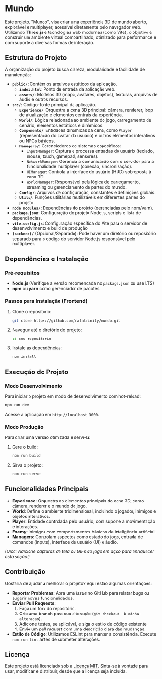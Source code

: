 # Mundo

Este projeto, "Mundo", visa criar uma experiência 3D de mundo aberto, explorável e multiplayer, acessível diretamente pelo navegador web. Utilizando **Three.js** e tecnologias web modernas (como Vite), o objetivo é construir um ambiente virtual compartilhado, otimizado para performance e com suporte a diversas formas de interação.

## Estrutura do Projeto

A organização do projeto busca clareza, modularidade e facilidade de manutenção:

- **`public/`**: Contém os arquivos estáticos da aplicação.
  - **`index.html`**: Ponto de entrada da aplicação web.
  - **`assets/`**: Modelos 3D (mapa, avatares, objetos), texturas, arquivos de áudio e outros recursos.
- **`src/`**: Código-fonte principal da aplicação.
  - **`Experience/`**: Orquestra a cena 3D principal: câmera, renderer, loop de atualização e elementos centrais da experiência.
  - **`World/`**: Lógica relacionada ao ambiente do jogo, carregamento de cenário, elementos estáticos e dinâmicos.
  - **`Components/`**: Entidades dinâmicas da cena, como `Player` (representação do avatar do usuário) e outros elementos interativos ou NPCs básicos.
  - **`Managers/`**: Gerenciadores de sistemas específicos:
    - `InputManager`: Captura e processa entradas do usuário (teclado, mouse, touch, gamepad, sensores).
    - `NetworkManager`: Gerencia a comunicação com o servidor para a funcionalidade multiplayer (conexão, sincronização).
    - `UIManager`: Controla a interface do usuário (HUD) sobreposta à cena 3D.
    - `WorldManager`: Responsável pela lógica de carregamento, streaming ou gerenciamento de partes do mundo.
  - **`Config/`**: Arquivos de configuração, constantes e definições globais.
  - **`Utils/`**: Funções utilitárias reutilizáveis em diferentes partes do projeto.
- **`node_modules/`**: Dependências do projeto (gerenciadas pelo npm/yarn).
- **`package.json`**: Configuração do projeto Node.js, scripts e lista de dependências.
- **`vite.config.js`**: Configuração específica do Vite para o servidor de desenvolvimento e build de produção.
- **`(backend)/`** (Opcional/Separado): Pode haver um diretório ou repositório separado para o código do servidor Node.js responsável pelo multiplayer.

## Dependências e Instalação

### Pré-requisitos

- **Node.js** (Verifique a versão recomendada no `package.json` ou use LTS)
- **npm** ou **yarn** como gerenciador de pacotes

### Passos para Instalação (Frontend)

1. Clone o repositório:

   ```bash
   git clone https://github.com/rafatrinity/mundo.git
   ```

2. Navegue até o diretório do projeto:

   ```bash
   cd seu-repositorio
   ```

3. Instale as dependências:

   ```bash
   npm install
   ```

## Execução do Projeto

### Modo Desenvolvimento

Para iniciar o projeto em modo de desenvolvimento com hot-reload:

```bash
npm run dev
```

Acesse a aplicação em `http://localhost:3000`.

### Modo Produção

Para criar uma versão otimizada e servi-la:

1. Gere o build:

   ```bash
   npm run build
   ```

2. Sirva o projeto:

   ```bash
   npm run serve
   ```

## Funcionalidades Principais

- **Experience**: Orquestra os elementos principais da cena 3D, como câmera, renderer e o mundo do jogo.
- **World**: Define o ambiente tridimensional, incluindo o jogador, inimigos e objetos interativos.
- **Player**: Entidade controlada pelo usuário, com suporte a movimentação e interações.
- **Enemy**: Inimigos com comportamentos básicos de inteligência artificial.
- **Managers**: Controlam aspectos como estado do jogo, entrada de comandos (inputs), interface de usuário (UI) e áudio.

*(Dica: Adicione capturas de tela ou GIFs do jogo em ação para enriquecer esta seção!)*

## Contribuição

Gostaria de ajudar a melhorar o projeto? Aqui estão algumas orientações:

- **Reportar Problemas**: Abra uma *issue* no GitHub para relatar bugs ou sugerir novas funcionalidades.
- **Enviar Pull Requests**:
  1. Faça um fork do repositório.
  2. Crie uma branch para sua alteração (`git checkout -b minha-alteracao`).
  3. Adicione testes, se aplicável, e siga o estilo de código existente.
  4. Envie um *pull request* com uma descrição clara das mudanças.
- **Estilo de Código**: Utilizamos ESLint para manter a consistência. Execute `npm run lint` antes de submeter alterações.

## Licença

Este projeto está licenciado sob a [Licença MIT](LICENSE). Sinta-se à vontade para usar, modificar e distribuir, desde que a licença seja incluída.
